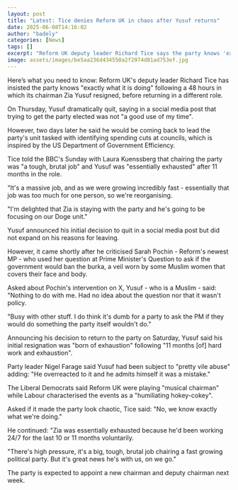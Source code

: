 ```yaml
---
layout: post
title: "Latest: Tice denies Reform UK in chaos after Yusuf returns"
date: 2025-06-08T14:16:02
author: "badely"
categories: [News]
tags: []
excerpt: "Reform UK deputy leader Richard Tice says the party knows 'exactly what it is doing' after a dramatic two days."
image: assets/images/be5aa236d434550a2f2974d81ad753ef.jpg
---
```


Here’s what you need to know: Reform UK's deputy leader Richard Tice has insisted the party knows "exactly what it is doing" following a 48 hours in which its chairman Zia Yusuf resigned, before returning in a different role.

On Thursday, Yusuf dramatically quit, saying in a social media post that trying to get the party elected was not "a good use of my time".

However, two days later he said he would be coming back to lead the party's unit tasked with identifying spending cuts at councils, which is inspired by the US Department of Government Efficiency.

Tice told the BBC's Sunday with Laura Kuenssberg that chairing the party was "a tough, brutal job" and Yusuf was "essentially exhausted" after 11 months in the role. 

"It's a massive job, and as we were growing incredibly fast - essentially that job was too much for one person, so we're reorganising.

"I'm delighted that Zia is staying with the party and he's going to be focusing on our Doge unit." 

Yusuf announced his initial decision to quit in a social media post but did not expand on his reasons for leaving. 

However, it came shortly after he criticised Sarah Pochin - Reform's newest MP - who used her question at Prime Minister's Question to ask if the government would ban the burka, a veil worn by some Muslim women that covers their face and body. 

Asked about Pochin's intervention on X, Yusuf - who is a Muslim - said: "Nothing to do with me. Had no idea about the question nor that it wasn't policy. 

"Busy with other stuff. I do think it's dumb for a party to ask the PM if they would do something the party itself wouldn't do."

Announcing his decision to return to the party on Saturday, Yusuf said his initial resignation was "born of exhaustion" following "11 months [of] hard work and exhaustion".

Party leader Nigel Farage said Yusuf had been subject to "pretty vile abuse" adding: "He overreacted to it and he admits himself it was a mistake."

The Liberal Democrats said Reform UK were playing "musical chairman" while Labour characterised the events as a "humiliating hokey-cokey".

Asked if it made the party look chaotic, Tice said: "No, we know exactly what we're doing."

He continued: "Zia was essentially exhausted because he'd been working 24/7 for the last 10 or 11 months voluntarily.

"There's high pressure, it's a big, tough, brutal job chairing a fast growing political party.  But it's great news he's with us, on we go."

The party is expected to appoint a new chairman and deputy chairman next week. 

